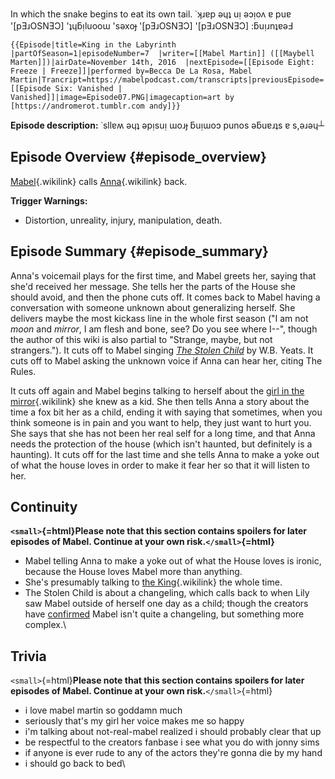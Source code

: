In which the snake begins to eat its own tail. ˙ʞɹɐp ǝɥʇ uᴉ ǝɔᴉoʌ ɐ puɐ
\'\[pƎɹOSNƎƆ\] \'ʇɥƃᴉluooɯ \'sǝxoɟ \'\[pƎɹOSNƎƆ\] \'\[pƎɹOSNƎƆ\]
:ƃuᴉɹnʇɐǝℲ

```{=mediawiki}
{{Episode|title=King in the Labyrinth  |partOfSeason=1|episodeNumber=7  |writer=[[Mabel Martin]] ([[Maybell Marten]])|airDate=November 14th, 2016  |nextEpisode=[[Episode Eight: Freeze | Freeze]]|performed by=Becca De La Rosa, Mabel Martin|Trancript=https://mabelpodcast.com/transcripts|previousEpisode=[[Episode Six: Vanished | Vanished]]|image=Episode07.PNG|imagecaption=art by [https://andromerot.tumblr.com andy]}}
```
**Episode description:** ˙sllɐʍ ǝɥʇ ǝpᴉsuᴉ ɯoɹɟ ƃuᴉɯoɔ punos ǝƃuɐɹʇs ɐ
s,ǝɹǝɥ┴

## Episode Overview {#episode_overview}

[Mabel](Mabel_Martin "Mabel"){.wikilink} calls
[Anna](Anna_Limón "Anna"){.wikilink} back.

**Trigger Warnings:**

- Distortion, unreality, injury, manipulation, death.

## Episode Summary {#episode_summary}

Anna\'s voicemail plays for the first time, and Mabel greets her, saying
that she\'d received her message. She tells her the parts of the House
she should avoid, and then the phone cuts off. It comes back to Mabel
having a conversation with someone unknown about generalizing herself.
She delivers maybe the most kickass line in the whole first season (\"I
am not *moon* and *mirror*, I am flesh and bone, see? Do you see where
I\--\", though the author of this wiki is also partial to \"Strange,
maybe, but not strangers.\"). It cuts off to Mabel singing *[The Stolen
Child](https://poets.org/poem/stolen-child)* by W.B. Yeats. It cuts off
to Mabel asking the unknown voice if Anna can hear her, citing The
Rules.

It cuts off again and Mabel begins talking to herself about the [girl in
the mirror](Luna_Thorne "girl in the mirror"){.wikilink} she knew as a
kid. She then tells Anna a story about the time a fox bit her as a
child, ending it with saying that sometimes, when you think someone is
in pain and you want to help, they just want to hurt you. She says that
she has not been her real self for a long time, and that Anna needs the
protection of the house (which isn\'t haunted, but definitely is a
haunting). It cuts off for the last time and she tells Anna to make a
yoke out of what the house loves in order to make it fear her so that it
will listen to her.

## Continuity

**`<small>`{=html}Please note that this section contains spoilers for
later episodes of Mabel. Continue at your own risk.`</small>`{=html}**

- Mabel telling Anna to make a yoke out of what the House loves is
  ironic, because the House loves Mabel more than anything.
- She\'s presumably talking to [the
  King](the_King "the King"){.wikilink} the whole time.
- The Stolen Child is about a changeling, which calls back to when Lily
  saw Mabel outside of herself one day as a child; though the creators
  have
  [confirmed](https://mabelpodcast.tumblr.com/post/611311659049418752/hi-girls-just-out-of-curiosity-i-dont-think)
  Mabel isn\'t quite a changeling, but something more complex.\

## Trivia

`<small>`{=html}**Please note that this section contains spoilers for
later episodes of Mabel. Continue at your own risk.**`</small>`{=html}

- i love mabel martin so goddamn much
- seriously that\'s my girl her voice makes me so happy
- i\'m talking about not-real-mabel realized i should probably clear
  that up
- be respectful to the creators fanbase i see what you do with jonny
  sims
- if anyone is ever rude to any of the actors they\'re gonna die by my
  hand
- i should go back to bed\
